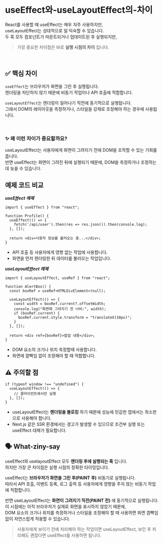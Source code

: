 # useEffect와-useLayoutEffect의-차이

React를 사용할 때 useEffect는 매우 자주 사용하지만, <br/>
useLayoutEffect는 상대적으로 덜 익숙할 수 있습니다.<br/>
두 훅 모두 컴포넌트가 마운트되거나 업데이트된 후 실행되지만, <br>
> 가장 중요한 차이점은 바로 **실행 시점의 차이** 입니다.

<br/>

## ✅ 핵심 차이

`useEffect`는 브라우저가 화면을 그린 후 실행됩니다.<br/>
렌더링을 차단하지 않기 때문에 비동기 작업이나 API 호출에 적합합니다.

`useLayoutEffect`는 렌더링이 일어나기 직전에 동기적으로 실행됩니다.<br/>
그래서 DOM의 레이아웃을 측정하거나, 스타일을 강제로 조정해야 하는 경우에 사용됩니다.

<br/>

### ✨ 왜 이런 차이가 중요할까요?

useLayoutEffect는 사용자에게 화면이 그려지기 전에 DOM을 조작할 수 있는 기회를 줍니다. <br/>
반면 useEffect는 화면이 그려진 뒤에 실행되기 때문에, DOM을 측정하거나 조정하는 데 늦을 수 있습니다.

## 예제 코드 비교

***useEffect 예제***
```tsx
import { useEffect } from "react";

function Profile() {
  useEffect(() => {
    fetch('/api/user').then(res => res.json()).then(console.log);
  }, []);

  return <div>사용자 정보를 불러오는 중...</div>;
}
```
- API 호출 등 사용자에게 영향 없는 작업에 사용합니다.
- 화면을 먼저 렌더링한 뒤 데이터를 불러오는 작업입니다.

***useLayoutEffect 예제***
```tsx
import { useLayoutEffect, useRef } from "react";

function AlertBox() {
  const boxRef = useRef<HTMLDivElement>(null);

  useLayoutEffect(() => {
    const width = boxRef.current?.offsetWidth;
    console.log("화면에 그려지기 전 너비:", width);
    if (boxRef.current) {
      boxRef.current.style.transform = "translateX(10px)";
    }
  }, []);

  return <div ref={boxRef}>팝업 내용</div>;
}
```
- DOM 요소의 크기나 위치 측정할때 사용합니다.
- 화면에 깜빡임 없이 조정해야 할 때 적합합니다.

## ⚠️ 주의할 점
```tsx
if (typeof window !== "undefined") {
  useLayoutEffect(() => {
    // 클라이언트에서만 실행
  }, []);
}
```
- useLayoutEffect는 **렌더링을 블로킹** 하기 때문에 성능에 민감한 앱에서는 최소한으로 사용해야 합니다.
- Next.js 같은 SSR 환경에서는 경고가 발생할 수 있으므로 조건부 실행 또는 useEffect 대체가 필요합니다.

## 🗣️ What-ziny-say
useEffect와 uselayoutEffect 모두 **렌더링 후에 실행되는 훅** 입니다.<br/>
하지만 가장 큰 차이점은 실행 시점의 정확한 타이밍입니다.

useEffect는 **브라우저가 화면을 그린 후(PAINT 후)** 비동기로 실행됩니다.<br/>
따라서 API 호출, 이벤트 등록, 로그 출력 등 사용자에게 영향을 주지 않는 비동기 작업에 적합합니다.

반면 useLayoutEffect는 **화면이 그려지기 직전(PAINT 전)** 에 동기적으로 실행됩니다.<br/>
이 시점에는 아직 브라우저가 실제로 화면을 표시하지 않았기 때문에, <br/>
DOM 요소의 크기나 위치를 측정하거나 스타일을 조정해야 할 때 사용하면 화면 깜빡임 없이 자연스럽게 적용할 수 있습니다.

> 사용자에게 보이기 전에 처리해야 하는 작업이면 useLayoutEffect,
> 보인 후 처리해도 괜찮다면 useEffect를 사용하면 됩니다.
